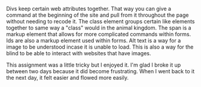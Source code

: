 
Divs keep certain web attributes together. That way you can give a command at the beginning of the site and pull from it throughout the page without needing to recode it. The class element groups certain like elements together to same way a "class" would in the animal kingdom. The span is a markup element that allows for more complicated commands within forms. Ids are also a markup element used within forms.
Alt text is a way for a image to be understood incase it is unable to load. This is also a way for the blind to be able to interact with websites that have images.

This assignment was a little tricky but I enjoyed it. I'm glad I broke it up between two days because it did become frustrating. When I went back to it the next day, it felt easier and flowed more easily. 
